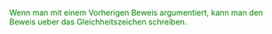 
<span style="color: green">

Wenn man mit einem Vorherigen Beweis argumentiert, kann man den Beweis ueber das Gleichheitszeichen schreiben.

</span>


